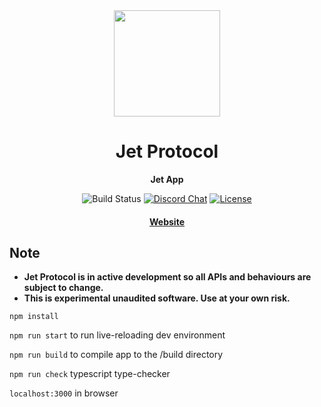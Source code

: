 <div align="center">
  <img height="170" src="https://github.com/jet-lab/jet-v1/raw/master/app/public/img/jet/jet_logomark_gradient.png" />

  <h1>Jet Protocol</h1>

  <p>
    <strong>Jet App</strong>
  </p>

  <p>
    <img alt="Build Status" src="https://github.com/jet-lab/jet-v1/actions/workflows/build.yml/badge.svg" />
    <a href="https://discord.com/channels/880316176612343891"><img alt="Discord Chat" src="https://img.shields.io/discord/833805114602291200?color=blueviolet" /></a>
    <a href="https://opensource.org/licenses/AGPL-3.0"><img alt="License" src="https://img.shields.io/github/license/jet-lab/jet-v1?color=blue" /></a>
  </p>

  <h4>
    <a href="https://jetprotocol.io/">Website</a>
  </h4>
</div>

## Note

- **Jet Protocol is in active development so all APIs and behaviours are subject to change.**
- **This is experimental unaudited software. Use at your own risk.**

```
npm install
```

`npm run start` to run live-reloading dev environment

`npm run build` to compile app to the /build directory

`npm run check` typescript type-checker

`localhost:3000` in browser
